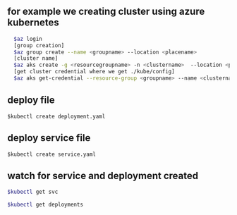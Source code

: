 ## for example we creating cluster using azure kubernetes
   ```sh
     $az login
     [group creation]
     $az group create --name <groupname> --location <placename>
     [cluster name]
     $az aks create -g <resourcegroupname> -n <clustername>  --location <place> --generate--ssh-key
     [get cluster credential where we get ./kube/config]
     $az aks get-credential --resource-group <groupname> --name <clustername>
   ``` 

## deploy file
`$kubectl create deployment.yaml`
## deploy service file
`$kubectl create service.yaml`

## watch for service and deployment created
```sh
$kubectl get svc

$kubectl get deployments
```
